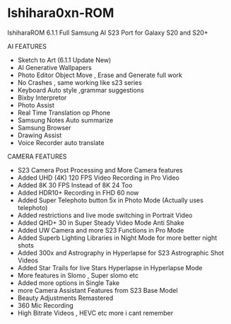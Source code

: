 # Ishihara0xn-ROM
IshiharaROM 6.1.1 Full Samsung AI S23 Port for Galaxy S20 and S20+ 

AI FEATURES
- Sketch to Art (6.1.1 Update New)
- AI Generative Wallpapers
- Photo Editor Object Move , Erase and Generate full work
- No Crashes , same working like s23 series
- Keyboard Auto style ,grammar suggestions
- Bixby Interpretor
- Photo Assist
- Real Time Translation op Phone
- Samsung Notes Auto summarize
- Samsung Browser
- Drawing Assist
- Voice Recorder auto translate

CAMERA FEATURES 
- S23 Camera Post Processing and More Camera features
- Added UHD (4K) 120 FPS Video Recording in Pro Video
- Added 8K 30 FPS Instead of 8K 24 Too
- Added HDR10+ Recording in FHD 60 now
- Added Super Telephoto button 5x in Photo Mode (Actually uses telephoto)
- Added restrictions and live mode switching in Portrait Video
- Added QHD+ 30 in Super Steady Video Mode Anti Shake
- Added UW Camera and more S23 Functions in Pro Mode
- Added Superb Lighting Libraries in Night Mode for more better night shots
- Added 300x and Astrography in Hyperlapse for S23 Astrographic Shot Videos
- Added Star Trails for live Stars Hyperlapse in Hyperlapse Mode
- More features in Slomo , Super slomo etc
- Added more options in Single Take
- more Camera Assistant Features from S23 Base Model
- Beauty Adjustments Remastered
- 360 Mic Recording
- High Bitrate Videos , HEVC etc more i cant remember
